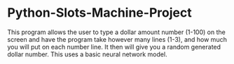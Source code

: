 # Python-Slots-Machine-Project
This program allows the user to type a dollar amount number (1-100) on the screen and have the program take however many lines (1-3), and how much you will put on each number line. It then will give you a random generated dollar number. This uses a basic neural network model.
